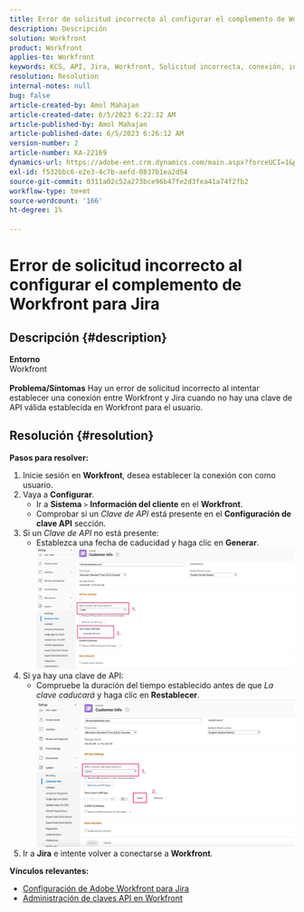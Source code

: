 ```yaml
---
title: Error de solicitud incorrecto al configurar el complemento de Workfront para Jira
description: Descripción
solution: Workfront
product: Workfront
applies-to: Workfront
keywords: KCS, API, Jira, Workfront, Solicitud incorrecta, conexión, inicio de sesión
resolution: Resolution
internal-notes: null
bug: false
article-created-by: Amol Mahajan
article-created-date: 6/5/2023 6:22:32 AM
article-published-by: Amol Mahajan
article-published-date: 6/5/2023 6:26:12 AM
version-number: 2
article-number: KA-22169
dynamics-url: https://adobe-ent.crm.dynamics.com/main.aspx?forceUCI=1&pagetype=entityrecord&etn=knowledgearticle&id=00e55e59-6903-ee11-8f6e-6045bd006c82
exl-id: f532bbc6-e2e3-4c7b-aefd-0837b1ea2d54
source-git-commit: 0311a02c52a273bce96b47fe2d3fea41a74f2fb2
workflow-type: tm+mt
source-wordcount: '166'
ht-degree: 1%

---
```


# Error de solicitud incorrecto al configurar el complemento de Workfront para Jira

## Descripción {#description}

<b>Entorno</b><br>Workfront<br> <br><b>Problema/Síntomas</b>
Hay un error de solicitud incorrecto al intentar establecer una conexión entre Workfront y Jira cuando no hay una clave de API válida establecida en Workfront para el usuario.


## Resolución {#resolution}

<b>Pasos para resolver:</b>
1. Inicie sesión en <b>Workfront</b>, desea establecer la conexión con como usuario.
2. Vaya a <b>Configurar</b>.
   - Ir a <b>Sistema</b> `>`  <b>Información del cliente</b> en el <b>Workfront</b>.
   - Comprobar si un *Clave de API* está presente en el <b>Configuración de clave API</b> sección.
3. Si un *Clave de API* no está presente:
   - Establezca una fecha de caducidad y haga clic en <b>Generar</b>.![](assets/8674b399-6903-ee11-8f6e-6045bd006c82.png)
4. Si ya hay una clave de API:
   - Compruebe la duración del tiempo establecido antes de que *La clave caducará* y haga clic en <b>Restablecer</b>.![](assets/85b20db8-6903-ee11-8f6e-6045bd006c82.png)
5. Ir a <b>Jira</b> e intente volver a conectarse a <b>Workfront</b>.



<b>Vínculos relevantes:</b>
- [Configuración de Adobe Workfront para Jira](https://experienceleague.adobe.com/docs/workfront/using/adobe-workfront-integrations/workfront-for-jira/configure-workfront-for-jira.html?lang=en)
- [Administración de claves API en Workfront](https://experienceleague.adobe.com/docs/workfront/using/administration-and-setup/manage-wf/security/manage-api-keys.html?lang=en)
